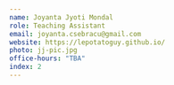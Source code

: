 ```yaml
---
name: Joyanta Jyoti Mondal
role: Teaching Assistant
email: joyanta.csebracu@gmail.com
website: https://lepotatoguy.github.io/
photo: jj-pic.jpg
office-hours: "TBA"
index: 2
---
```

